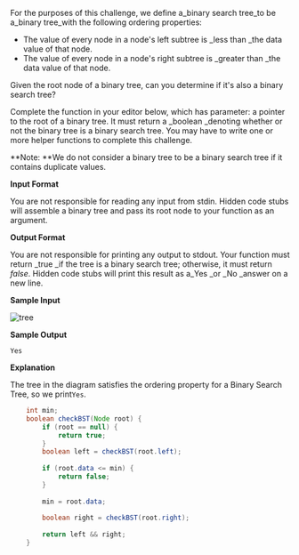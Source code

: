 For the purposes of this challenge, we define a_binary search tree_to be a_binary tree_with the following ordering properties:

* The value of every node in a node's left subtree is _less than _the data value of that node.
* The value of every node in a node's right subtree is _greater than _the data value of that node.

Given the root node of a binary tree, can you determine if it's also a binary search tree?

Complete the function in your editor below, which has parameter: a pointer to the root of a binary tree. It must return a _boolean _denoting whether or not the binary tree is a binary search tree. You may have to write one or more helper functions to complete this challenge.

**Note: **We do not consider a binary tree to be a binary search tree if it contains duplicate values.

**Input Format**

You are not responsible for reading any input from stdin. Hidden code stubs will assemble a binary tree and pass its root node to your function as an argument.

**Output Format**

You are not responsible for printing any output to stdout. Your function must return _true _if the tree is a binary search tree; otherwise, it must return _false_. Hidden code stubs will print this result as a_Yes _or _No _answer on a new line.

**Sample Input**

![](https://testcases-diagram-generator.s3.amazonaws.com/undirected_graph/51b450a2f78262fb3326f379e08ec9dc "tree")

**Sample Output**

```
Yes

```

**Explanation**

The tree in the diagram satisfies the ordering property for a Binary Search Tree, so we print`Yes`.

```java
    int min;
    boolean checkBST(Node root) {
        if (root == null) {
            return true;
        }
        boolean left = checkBST(root.left);
        
        if (root.data <= min) {
            return false;
        }
        
        min = root.data;
        
        boolean right = checkBST(root.right);
        
        return left && right;
    }
```



